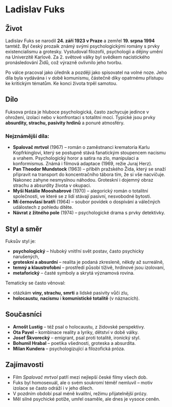 # Ladislav Fuks

## Život
Ladislav Fuks se narodil **24. září 1923 v Praze** a zemřel **19. srpna 1994** tamtéž. Byl český prozaik známý svými psychologickými romány s prvky existencialismu a grotesky. Vystudoval filozofii, psychologii a dějiny umění na Univerzitě Karlově. Za 2. světové války byl svědkem nacistického pronásledování Židů, což výrazně ovlivnilo jeho tvorbu.

Po válce pracoval jako úředník a později jako spisovatel na volné noze. Jeho díla byla vydávána i v době komunismu, částečně díky opatrnému přístupu ke kritickým tématům. Ke konci života trpěl samotou.

## Dílo
Fuksova próza je hluboce psychologická, často zachycuje jedince v ohrožení, izolaci nebo v konfrontaci s totalitní mocí. Typické jsou prvky **absurdity, strachu, pasivity hrdinů** a ponuré atmosféry.

### Nejznámější díla:
- **Spalovač mrtvol** (1967) – román o zaměstnanci krematoria Karlu Kopfrkinglovi, který se postupně stává fanatickým stoupencem nacismu a vrahem. Psychologický horor a satira na zlo, manipulaci a konformismus. Známá i filmová adaptace (1969, režie Juraj Herz).
- **Pan Theodor Mundstock** (1963) – příběh pražského Žida, který se snaží připravit na transport do koncentračního tábora tím, že si vše nacvičuje. Nakonec zahyne nesmyslnou náhodou. Groteskní i dojemný obraz strachu a absurdity života v okupaci.
- **Myši Natálie Mooshabrové** (1970) – alegorický román o totalitní společnosti, ve které se z lidí stávají pasivní, nesvobodné bytosti.
- **Mí černovlasí bratři** (1964) – soubor povídek o dospívání a válečných událostech z pohledu dítěte.
- **Návrat z žitného pole** (1974) – psychologické drama s prvky detektivky.

## Styl a směr
Fuksův styl je:
- **psychologický** – hluboký vnitřní svět postav, často psychicky narušených,
- **groteskní a absurdní** – realita je podaná zkresleně, někdy až surreálně,
- **temný a klaustrofobní** – prostředí působí tíživě, hrdinové jsou izolovaní,
- **metaforický** – časté symboly a skrytá významová rovina.

Tematicky se často věnoval:
- otázkám **viny, strachu, smrti** a lidské pasivity vůči zlu,
- **holocaustu**, **nacismu** i **komunistické totalitě** (v náznacích).

## Současníci
- **Arnošt Lustig** – též psal o holocaustu, z židovské perspektivy.
- **Ota Pavel** – kombinace reality a lyriky, dětství v době války.
- **Josef Škvorecký** – emigrant, psal proti totalitě, ironický styl.
- **Bohumil Hrabal** – poetika všednosti, groteska a absurdita.
- **Milan Kundera** – psychologizující a filozofická próza.

## Zajímavosti
- Film *Spalovač mrtvol* patří mezi nejlepší české filmy všech dob.
- Fuks byl homosexuál, ale o svém soukromí téměř nemluvil – motiv izolace se často odráží i v jeho dílech.
- V pozdním období psal méně kvalitní, režimu přijatelnější prózy.
- Měl silné psychické potíže, umřel osaměle, ale dnes je vysoce ceněn.
